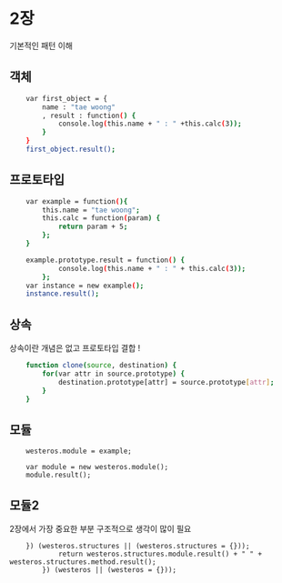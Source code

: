 # 2장
기본적인 패턴 이해

## 객체
```bash
	var first_object = {
		name : "tae woong"
		, result : function() {
			console.log(this.name + " : " +this.calc(3));
		}
	}
	first_object.result();
```

## 프로토타입
```bash
	var example = function(){
		this.name = "tae woong";
		this.calc = function(param) {
			return param + 5;
		};
	}

	example.prototype.result = function() {
			console.log(this.name + " : " + this.calc(3));
		};
	var instance = new example();
	instance.result();
```

## 상속
상속이란 개념은 없고 프로토타입 결합 ! 
```bash
	function clone(source, destination) {
		for(var attr in source.prototype) {
			destination.prototype[attr] = source.prototype[attr];
		}
	}
```

## 모듈
```
	westeros.module = example;

	var module = new westeros.module();
	module.result();
```

## 모듈2
2장에서 가장 중요한 부분 구조적으로 생각이 많이 필요
```
	}) (westeros.structures || (westeros.structures = {}));
			return westeros.structures.module.result() + " " + westeros.structures.method.result();
		}) (westeros || (westeros = {}));
```